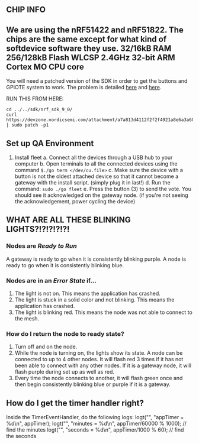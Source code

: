 CHIP INFO
---
We are using the nRF51422 and nRF51822. The chips are the same except for what kind of softdevice software they use.
32/16kB RAM
256/128kB Flash WLCSP
2.4GHz
32-bit ARM Cortex MO CPU core
---

You will need a patched version of the SDK in order to get the buttons and GPIOTE system to work. The problem is detailed [here](https://devzone.nordicsemi.com/question/47031/button-debouncer-nrf51822/) and [here](https://devzone.nordicsemi.com/question/40670/sdk81-and-sdk-90-app_gpiote-and-nrf_drv_gpiote-conflict/).

RUN THIS FROM HERE:
```
cd ../../sdk/nrf_sdk_9_0/
curl https://devzone.nordicsemi.com/attachment/a7a813d4112f2f2f4921a8e6a3a60b67 | sudo patch -p1
```

## Set up QA Environment
1. Install fleet
    a. Connect all the devices through a USB hub to your computer
    b. Open terminals to all the connected devices using the command `$./go term </dev/cu.file>`
    c. Make sure the device with a button is not the oldest attached device so that it cannot become a gateway with the install script. (simply plug it in last!)
    d. Run the command: `sudo ./go fleet`
    e. Press the button (3) to send the vote. You should see it acknowledged on the gateway node. (if you're not seeing the acknowledgement, power cycling the device)

## WHAT ARE ALL THESE BLINKING LIGHTS?!?!?!?!?!
### Nodes are *Ready to Run*
A gateway is ready to go when it is consistently blinking purple.
A node is ready to go when it is consistently blinking blue.

### Nodes are in an *Error State* if...
1. The light is not on. This means the application has crashed.
2. The light is stuck in a solid color and not blinking. This means the application has crashed.
3. The light is blinking red. This means the node was not able to connect to the mesh.

### How do I return the node to ready state?
1. Turn off and on the node.
2. While the node is turning on, the lights show its state. A node can be connected to up to 4 other nodes. It will flash red 3 times if it has not been able to connect with any other nodes. If it is a gateway node, it will flash purple during set up as well as red.
3. Every time the node connects to another, it will flash green once and then begin consistently blinking blue or purple if it is a gateway.

## How do I get the timer handler right?
Inside the TimerEventHandler, do the following logs:
logt("<yourtag>", "appTimer = %d\n", appTimer);
logt("<yourtag>", "minutes = %d\n", appTimer/60000 % 1000); // find the minutes
logt("<yourtag>", "seconds = %d\n", appTimer/1000 % 60);  // find the seconds
